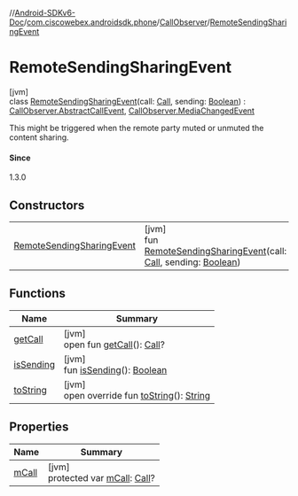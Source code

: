 //[Android-SDKv6-Doc](../../../../index.md)/[com.ciscowebex.androidsdk.phone](../../index.md)/[CallObserver](../index.md)/[RemoteSendingSharingEvent](index.md)

# RemoteSendingSharingEvent

[jvm]\
class [RemoteSendingSharingEvent](index.md)(call: [Call](../../-call/index.md), sending: [Boolean](https://kotlinlang.org/api/latest/jvm/stdlib/kotlin/-boolean/index.html)) : [CallObserver.AbstractCallEvent](../-abstract-call-event/index.md), [CallObserver.MediaChangedEvent](../-media-changed-event/index.md)

This might be triggered when the remote party muted or unmuted the content sharing.

#### Since

1.3.0

## Constructors

| | |
|---|---|
| [RemoteSendingSharingEvent](-remote-sending-sharing-event.md) | [jvm]<br>fun [RemoteSendingSharingEvent](-remote-sending-sharing-event.md)(call: [Call](../../-call/index.md), sending: [Boolean](https://kotlinlang.org/api/latest/jvm/stdlib/kotlin/-boolean/index.html)) |

## Functions

| Name | Summary |
|---|---|
| [getCall](../-abstract-call-event/get-call.md) | [jvm]<br>open fun [getCall](../-abstract-call-event/get-call.md)(): [Call](../../-call/index.md)? |
| [isSending](is-sending.md) | [jvm]<br>fun [isSending](is-sending.md)(): [Boolean](https://kotlinlang.org/api/latest/jvm/stdlib/kotlin/-boolean/index.html) |
| [toString](to-string.md) | [jvm]<br>open override fun [toString](to-string.md)(): [String](https://kotlinlang.org/api/latest/jvm/stdlib/kotlin/-string/index.html) |

## Properties

| Name | Summary |
|---|---|
| [mCall](../-abstract-call-event/m-call.md) | [jvm]<br>protected var [mCall](../-abstract-call-event/m-call.md): [Call](../../-call/index.md)? |
